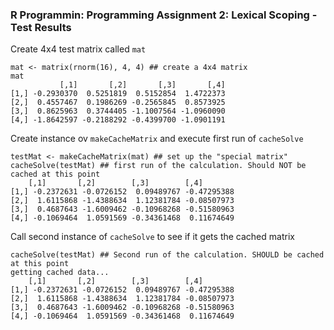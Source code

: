 ### R Programmin: Programming Assignment 2: Lexical Scoping - Test Results

Create 4x4 test matrix called `mat`


	mat <- matrix(rnorm(16), 4, 4) ## create a 4x4 matrix
	mat
	           [,1]       [,2]       [,3]       [,4]
	[1,] -0.2930370  0.5251819  0.5152854  1.4722373
	[2,]  0.4557467  0.1986269 -0.2565845  0.8573925
	[3,]  0.8625963  0.3744405 -1.1007564 -1.0960090
	[4,] -1.8642597 -0.2188292 -0.4399700 -1.0901191

Create instance ov `makeCacheMatrix` and execute first run of `cacheSolve`

	testMat <- makeCacheMatrix(mat) ## set up the "special matrix"
	cacheSolve(testMat) ## first run of the calculation. Should NOT be cached at this point
		[,1]       [,2]        [,3]        [,4]
	[1,] -0.2372631 -0.0726152  0.09489767 -0.47295388
	[2,]  1.6115868 -1.4388634  1.12381784 -0.08507973
	[3,]  0.4687643 -1.6009462 -0.10968268 -0.51580963
	[4,] -0.1069464  1.0591569 -0.34361468  0.11674649

Call second instance of `cacheSolve` to see if it gets the cached matrix

	cacheSolve(testMat) ## Second run of the calculation. SHOULD be cached at this point
	getting cached data...
		[,1]       [,2]        [,3]        [,4]
	[1,] -0.2372631 -0.0726152  0.09489767 -0.47295388
	[2,]  1.6115868 -1.4388634  1.12381784 -0.08507973
	[3,]  0.4687643 -1.6009462 -0.10968268 -0.51580963
	[4,] -0.1069464  1.0591569 -0.34361468  0.11674649


